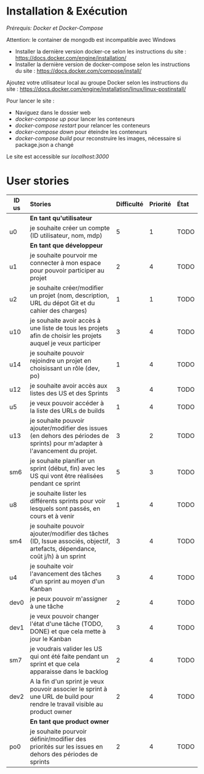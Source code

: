 # Installation & Exécution

*Prérequis: Docker et Docker-Compose*

Attention: le container de mongodb est incompatible avec Windows

 * Installer la dernière version docker-ce selon les instructions du site : https://docs.docker.com/engine/installation/
 * Installer la dernière version de docker-compose selon les instructions du site : https://docs.docker.com/compose/install/
 
Ajoutez votre utilisateur local au groupe Docker selon les instructions du site : https://docs.docker.com/engine/installation/linux/linux-postinstall/

Pour lancer le site :
* Naviguez dans le dossier web
* *docker-compose up* pour lancer les conteneurs
* *docker-compose restart* pour relancer les conteneurs
* *docker-compose down* pour éteindre les conteneurs
* *docker-compose build* pour reconstruire les images, nécessaire si package.json a changé

Le site est accessible sur *localhost:3000*

# User stories

| ID us | Stories | Difficulté | Priorité | État |
|-------|:--------|:-----------|:---------|:-----|
|      | **En tant qu'utilisateur**              |
| u0   | je souhaite créer un compte (ID utilisateur, nom, mdp) |5 | 1 |TODO|
|      | **En tant que développeur**             |
| u1   | je souhaite pourvoir me connecter à mon espace pour pouvoir participer au projet | 2 | 4|TODO|
| u2   | je souhaite créer/modifier un projet (nom, description, URL du dépot Git et du cahier des charges) | 1 | 1 |TODO|
| u10  | je souhaite avoir accès à une liste de tous les projets afin de choisir les projets auquel je veux participer | 3 | 4 | TODO |
| u14  | je souhaite pouvoir rejoindre un projet en choisissant un rôle (dev, po) | 1 | 4 | TODO|
| u12  | je souhaite avoir accès aux listes des US et des Sprints | 3 | 4 | TODO |
| u5   | je veux pouvoir accéder à la liste des URLs de builds | 1 | 4 |TODO|
| u13  | je souhaite pouvoir ajouter/modifier des issues (en dehors des périodes de sprints) pour m'adapter à l'avancement du projet. | 3 | 2 |TODO|
| sm6  | je souhaite planifier un sprint (début, fin) avec les US qui vont être réalisées pendant ce sprint | 5 | 3 |TODO|
| u8   | je souhaite lister les différents sprints pour voir lesquels sont passés, en cours et à venir | 1 | 4 |TODO|
| sm4  | je souhaite pouvoir ajouter/modifier des tâches (ID, Issue associés, objectif, artefacts, dépendance, coût j/h) à un sprint | 3 | 4 |TODO|
| u4   | je souhaite voir l'avancement des tâches d'un sprint au moyen d'un Kanban | 3 | 4 |TODO|
| dev0 | je peux pouvoir m'assigner à une tâche | 2 | 4 |TODO|
| dev1 | je veux pouvoir changer l'état d'une tâche (TODO, DONE) et que cela mette à jour le Kanban | 3 | 4 |TODO|
| sm7  | je voudrais valider les US qui ont été faite pendant un sprint et que cela apparaisse dans le backlog | 2 | 4 |TODO|
| dev2 | A la fin d'un sprint je veux pouvoir associer le sprint à une URL de build pour rendre le travail visible au product owner | 2 | 4 |TODO|
|      | **En tant que product owner**           |
| po0  | je souhaite pourvoir définir/modifier des priorités sur les issues en dehors des périodes de sprints | 2 | 4 |TODO|
